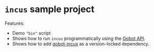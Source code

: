 # `incus` sample project

Features:

- Demo `"bin"` script
- Shows how to run `incus` programmatically using the [Gobot API](https://github.com/benallfree/gobot/tree/v1.0.0-alpha.33/docs/readme.md).
- Shows how to add [gobot-incus](https://www.npmjs.com/package/gobot-incus) as a version-locked dependency.
